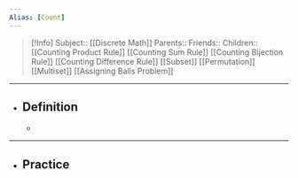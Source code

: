 ```yaml
---
Alias: [Count]
---
```

> [!Info]
> Subject:: [[Discrete Math]]
> Parents:: 
> Friends:: 
> Children:: [[Counting Product Rule]] [[Counting Sum Rule]] [[Counting Bijection Rule]] [[Counting Difference Rule]] [[Subset]] [[Permutation]] [[Multiset]] [[Assigning Balls Problem]]
---
- ## Definition
	- 
---
- ## Practice